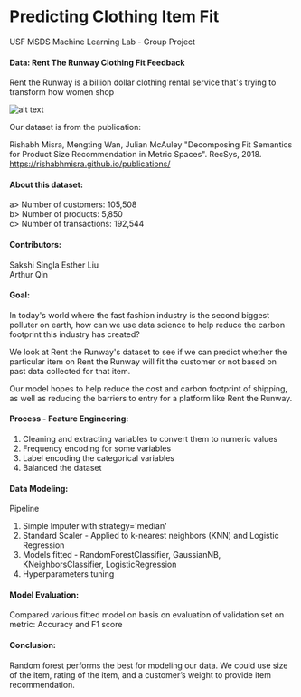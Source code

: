 # Predicting Clothing Item Fit
USF MSDS Machine Learning Lab - Group Project

#### Data: Rent The Runway Clothing Fit Feedback
Rent the Runway is a billion dollar clothing rental service that's trying to transform how women shop

![alt text](https://socialmediaweek.org/wp-content/blogs.dir/1/files/rtr-1.jpg)

Our dataset is from the publication:

Rishabh Misra, Mengting Wan, Julian McAuley "Decomposing Fit Semantics for Product Size Recommendation in Metric Spaces". RecSys, 2018. https://rishabhmisra.github.io/publications/


#### About this dataset:       
a> Number of customers: 105,508   
b> Number of products: 5,850    
c> Number of transactions: 192,544 

#### Contributors:

Sakshi Singla
Esther Liu  
Arthur Qin  

#### Goal:

In today's world where the fast fashion industry is the second biggest polluter on earth, how can we use data science to help reduce the carbon footprint this industry has created?

We look at Rent the Runway's dataset to see if we can predict whether the particular item on Rent the Runway will fit the customer or not based on past data collected for that item.

Our model hopes to help reduce the cost and carbon footprint of shipping, as well as reducing the barriers to entry for a platform like Rent the Runway.


#### Process - Feature Engineering:

1. Cleaning and extracting variables to convert them to numeric values
2. Frequency encoding for some variables
3. Label encoding the categorical variables
4. Balanced the dataset 

#### Data Modeling:

Pipeline 
1. Simple Imputer with strategy='median'
2. Standard Scaler - Applied to k-nearest neighbors (KNN) and Logistic Regression 
3. Models fitted - RandomForestClassifier, GaussianNB, KNeighborsClassifier, LogisticRegression
4. Hyperparameters tuning

#### Model Evaluation:

Compared various fitted model on basis on evaluation of validation set on metric: Accuracy and F1 score

#### Conclusion:

Random forest performs the best for modeling our data.
We could use size of the item, rating of the item, and a customer’s weight to provide item recommendation.

